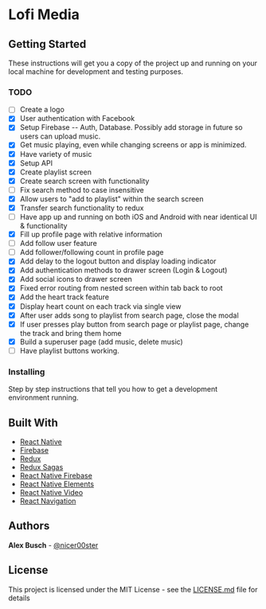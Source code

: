 # Lofi Media

## Getting Started

These instructions will get you a copy of the project up and running on your local machine for development and testing purposes.

### TODO
- [ ] Create a logo
- [x] User authentication with Facebook
- [x] Setup Firebase -- Auth, Database. Possibly add storage in future so users can upload music.
- [x] Get music playing, even while changing screens or app is minimized.
- [x] Have variety of music
- [x] Setup API
- [x] Create playlist screen
- [x] Create search screen with functionality
- [ ] Fix search method to case insensitive
- [x] Allow users to "add to playlist" within the search screen
- [x] Transfer search functionality to redux
- [ ] Have app up and running on both iOS and Android with near identical UI & functionality
- [x] Fill up profile page with relative information
- [ ] Add follow user feature
- [ ] Add follower/following count in profile page
- [x] Add delay to the logout button and display loading indicator
- [x] Add authentication methods to drawer screen (Login & Logout)
- [x] Add social icons to drawer screen
- [x] Fixed error routing from nested screen within tab back to root
- [x] Add the heart track feature
- [x] Display heart count on each track via single view
- [x] After user adds song to playlist from search page, close the modal
- [x] If user presses play button from search page or playlist page, change the track and bring them home
- [x] Build a superuser page (add music, delete music)
- [ ] Have playlist buttons working.

### Installing

Step by step instructions that tell you how to get a development environment running.

## Built With

* [React Native](https://facebook.github.io/react-native/)
* [Firebase](https://firebase.google.com/)
* [Redux](https://redux.js.org/)
* [Redux Sagas](https://redux-saga.js.org/)
* [React Native Firebase](https://rnfirebase.io/)
* [React Native Elements](https://react-native-training.github.io/react-native-elements/)
* [React Native Video](https://github.com/react-native-community/react-native-video)
* [React Navigation](https://reactnavigation.org/)


## Authors

**Alex Busch** - [@nicer00ster](https://alexbusch.io)


## License

This project is licensed under the MIT License - see the [LICENSE.md](LICENSE.md) file for details
